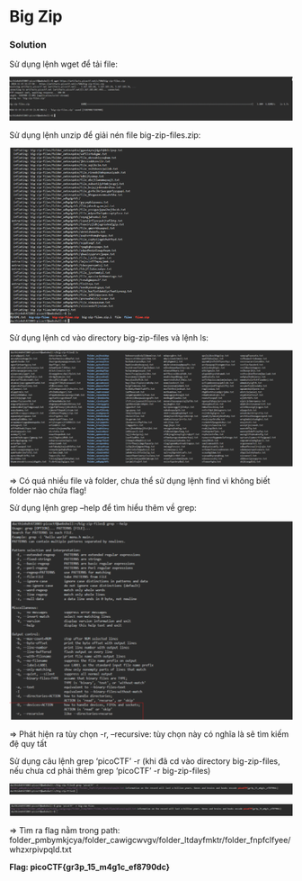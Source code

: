 # Big Zip

### Solution

Sử dụng lệnh wget để tải file:

![img](https://github.com/DucThinh47/PicoCTF_Writeups/blob/main/General_Skills/images/image.png?raw=true)

Sử dụng lệnh unzip để giải nén file big-zip-files.zip: 

![img](https://github.com/DucThinh47/PicoCTF_Writeups/blob/main/General_Skills/images/image1.png?raw=true)

Sử dụng lệnh cd vào directory big-zip-files và lệnh ls: 

![img](https://github.com/DucThinh47/PicoCTF_Writeups/blob/main/General_Skills/images/image2.png?raw=true)

=> Có quá nhiều file và folder, chưa thể sử dụng lệnh find vì không biết folder nào chứa flag!

Sử dụng lệnh grep –help để tìm hiểu thêm về grep: 

![img](https://github.com/DucThinh47/PicoCTF_Writeups/blob/main/General_Skills/images/image3.png?raw=true)

=> Phát hiện ra tùy chọn -r, –recursive: tùy chọn này có nghĩa là sẽ tìm kiếm đệ quy tất

Sử dụng câu lệnh grep ‘picoCTF’ -r (khi đã cd vào directory big-zip-files, nếu chưa cd phải thêm grep ‘picoCTF’ -r big-zip-files)

![img](https://github.com/DucThinh47/PicoCTF_Writeups/blob/main/General_Skills/images/image4.png?raw=true)

![img](https://github.com/DucThinh47/PicoCTF_Writeups/blob/main/General_Skills/images/image5.png?raw=true)

=> Tìm ra flag nằm trong path: folder_pmbymkjcya/folder_cawigcwvgv/folder_ltdayfmktr/folder_fnpfclfyee/whzxrpivpqld.txt

**Flag: picoCTF{gr3p_15_m4g1c_ef8790dc}**

